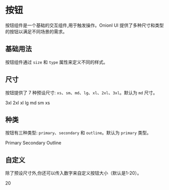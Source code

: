 # 按钮

按钮组件是一个基础的交互组件,用于触发操作。Onionl UI 提供了多种尺寸和类型的按钮以满足不同场景的需求。

## 基础用法

按钮组件通过 `size` 和 `type` 属性来定义不同的样式。

## 尺寸
按钮提供了 7 种预设尺寸: `xs`、`sm`、`md`、`lg`、`xl`、`2xl`、`3xl`。默认为 `md` 尺寸。

<div class="space-x-2">
  <OlButton size="3xl">3xl</OlButton>
  <OlButton size="2xl">2xl</OlButton>
  <OlButton size="xl">xl</OlButton>
  <OlButton size='lg'>lg</OlButton>
  <OlButton size='md'>md</OlButton>
  <OlButton size='sm'>sm</OlButton>
  <OlButton size='xs'>xs</OlButton>
</div>

## 种类
按钮有三种类型: `primary`、`secondary` 和 `outline`。默认为 `primary` 类型。

<div class="space-x-2">
<OlButton type="primary">Primary</OlButton>
<OlButton type='secondary'>Secondary</OlButton>
<OlButton type='outline'>Outline</OlButton>
</div>

## 自定义
除了预设尺寸外,你还可以传入数字来自定义按钮大小（默认是1-20）。

  <OlButton size='20'>20</OlButton>
